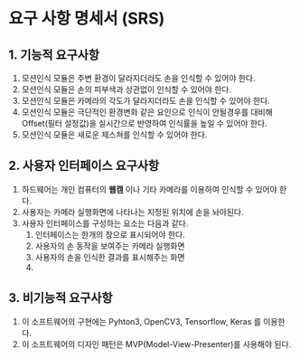 # 요구 사항 명세서 (SRS)

## 1. 기능적 요구사항


1. 모션인식 모듈은 주변 환경이 달라지더라도 손을 인식할 수 있어야 한다.
1. 모션인식 모듈은 손의 피부색과 상관없이 인식할 수 있어야 한다.
1. 모션인식 모듈은 카메라의 각도가 달라지더라도 손을 인식할 수 있어야 한다.
1. 모션인식 모듈은 극단적인 환경변화 같은 요인으로 인식이 안될경우를 대비해 Offset(필터 설정값)을 실시간으로 반영하여 인식률을 높일 수 있어야 한다.
1. 모션인식 모듈은 새로운 제스쳐를 인식할 수 있어야 한다.
    
## 2. 사용자 인터페이스 요구사항

1. 하드웨어는 개인 컴퓨터의 **웹캠** 이나 기타 카메라를 이용하여 인식할 수 있어야 한다.
2. 사용자는 카메라 실행화면에 나타나는 지정된 위치에 손을 놔야된다.
3. 사용자 인터페이스를 구성하는 요소는 다음과 같다.
    1. 인터페이스는 한개의 창으로 표시되어야 한다.
    2. 사용자의 손 동작을 보여주는 카메라 실행화면
    3. 사용자의 손을 인식한 결과를 표시해주는 화면
    4. 
## 3. 비기능적 요구사항

1. 이 소프트웨어의 구현에는 Pyhton3, OpenCV3, Tensorflow, Keras 를 이용한다.
2. 이 소프트웨어의 디자인 패턴은 MVP(Model-View-Presenter)를 사용해야 된다.
